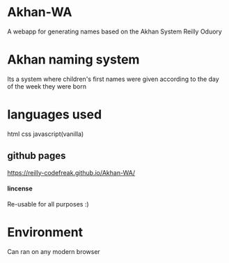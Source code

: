 # Akhan-WA
A webapp for generating names based on the Akhan System
Reilly Oduory
# Akhan naming system
Its a system where children's first names were given according to the day of the week they were born
# languages used
html
css
javascript(vanilla)
## github pages
https://reilly-codefreak.github.io/Akhan-WA/
#### lincense
Re-usable for all purposes :)
# Environment
Can ran on any modern browser